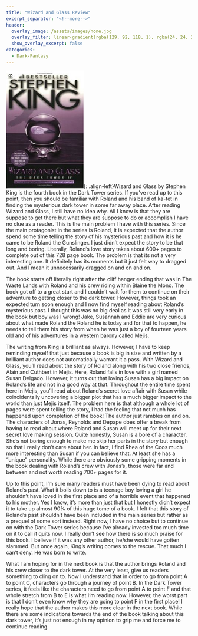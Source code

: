 ```yaml
---
title: "Wizard and Glass Review"
excerpt_separator: "<!--more-->"
header:
  overlay_image: /assets/images/none.jpg
  overlay_filter: linear-gradient(rgba(129, 92, 118, 1), rgba(24, 24, 24, 1))
  show_overlay_excerpt: false
categories:
  - Dark-Fantasy
---
```

![wizard-glass-cover](/assets/images/wizard-glass.jpg){: .align-left}Wizard and Glass by Stephen King is the fourth book in the Dark Tower series. If you’ve read up to this point, then you should be familiar with Roland and his band of ka-tet in finding the mysterious dark tower in some far away place. After reading Wizard and Glass, I still have no idea why. All I know is that they are suppose to get there but what they are suppose to do or accomplish I have no clue as a reader. This is the main problem I have with this series. Since the main protagonist in the series is Roland, it is expected that the author spend some time telling the story of his mysterious past and how it is he came to be Roland the Gunslinger. I just didn’t expect the story to be that long and boring. Literally, Roland’s love story takes about 600+ pages to complete out of this 728 page book. The problem is that its not a very interesting one. It definitely has its moments but it just felt way to dragged out. And I mean it unnecessarily dragged on and on and on.

The book starts off literally right after the cliff hanger ending that was in The Waste Lands with Roland and his crew riding within Blaine the Mono. The book got off to a great start and I couldn’t wait for them to continue on their adventure to getting closer to the dark tower. However, things took an expected turn soon enough and I now find myself reading about Roland’s mysterious past. I thought this was no big deal as it was still very early in the book but boy was I wrong! Jake, Susannah and Eddie are very curious about what made Roland the Roland he is today and for that to happen, he needs to tell them his story from when he was just a boy of fourteen years old and of his adventures in a western barony called Mejis.

The writing from King is brilliant as always. However, I have to keep reminding myself that just because a book is big in size and written by a brilliant author does not automatically warrant it a pass. With Wizard and Glass, you’ll read about the story of Roland along with his two close friends, Alain and Cuthbert in Mejis. Here, Roland falls in love with a girl named Susan Delgado. However, it turns out that loving Susan has a big impact on Roland’s life and not in a good way at that. Throughout the entire time spent here in Mejis, you’ll read about Roland’s secret love affair with Susan while coincidentally uncovering a bigger plot that has a much bigger impact to the world than just Mejis itself. The problem here is that although a whole lot of pages were spent telling the story, I had the feeling that not much has happened upon completion of the book! The author just rambles on and on. The characters of Jonas, Reynolds and Depape does offer a break from having to read about where Roland and Susan will meet up for their next secret love making session. Quite honestly, Susan is a bore of a character. She’s not boring enough to make me skip her parts in the story but enough so that I really don’t care about her. In fact, I find Rhea of the Coos much more interesting than Susan if you can believe that. At least she has a “unique” personality. While there are obviously some gripping moments in the book dealing with Roland’s crew with Jonas’s, those were far and between and not worth reading 700+ pages for it.

Up to this point, I’m sure many readers must have been dying to read about Roland’s past. What it boils down to is a teenage boy loving a girl he shouldn’t have loved in the first place and of a horrible event that happened to his mother. Yes I know, it’s more than just that but I honestly didn’t expect it to take up almost 90% of this huge tome of a book. I felt that this story of Roland’s past shouldn’t have been included in the main series but rather as a prequel of some sort instead. Right now, I have no choice but to continue on with the Dark Tower series because I’ve already invested too much time on it to call it quits now. I really don’t see how there is so much praise for this book. I believe if it was any other author, he/she would have gotten slammed. But once again, King’s writing comes to the rescue. That much I can’t deny. He was born to write.

What I am hoping for in the next book is that the author brings Roland and his crew closer to the dark tower. At the very least, give us readers something to cling on to. Now I understand that in order to go from point A to point C, characters go through a journey of point B. In the Dark Tower series, it feels like the characters need to go from point A to point F and that whole stretch from B to E is what I’m reading now. However, the worst part is that I don’t even know why they are going to point F in the first place! I really hope that the author makes this more clear in the next book. While there are some indications towards the end of the book talking about this dark tower, it’s just not enough in my opinion to grip me and force me to continue reading.